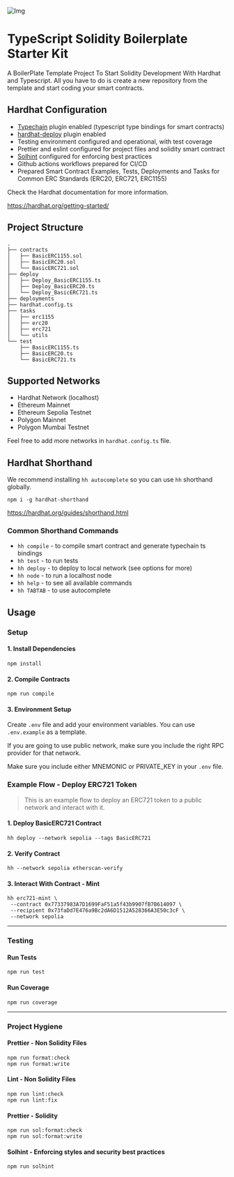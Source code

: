 ![Img](header.png)

# TypeScript Solidity Boilerplate Starter Kit

A BoilerPlate Template Project To Start Solidity Development With Hardhat and Typescript.
All you have to do is create a new repository from the template and start coding your smart contracts.

## Hardhat Configuration

-   [Typechain](https://github.com/dethcrypto/TypeChain) plugin enabled (typescript type bindings for smart contracts)
-   [hardhat-deploy](https://github.com/wighawag/hardhat-deploy) plugin enabled
-   Testing environment configured and operational, with test coverage
-   Prettier and eslint configured for project files and solidity smart contract
-   [Solhint](https://github.com/protofire/solhint) configured for enforcing best practices
-   Github actions workflows prepared for CI/CD
-   Prepared Smart Contract Examples, Tests, Deployments and Tasks for Common ERC Standards (ERC20, ERC721, ERC1155)

Check the Hardhat documentation for more information.

https://hardhat.org/getting-started/

## Project Structure

```text
.
├── contracts
│   ├── BasicERC1155.sol
│   ├── BasicERC20.sol
│   └── BasicERC721.sol
├── deploy
│   ├── Deploy_BasicERC1155.ts
│   ├── Deploy_BasicERC20.ts
│   └── Deploy_BasicERC721.ts
├── deployments
├── hardhat.config.ts
├── tasks
│   ├── erc1155
│   ├── erc20
│   ├── erc721
│   └── utils
└── test
    ├── BasicERC1155.ts
    ├── BasicERC20.ts
    └── BasicERC721.ts
```

## Supported Networks

-   Hardhat Network (localhost)
-   Ethereum Mainnet
-   Ethereum Sepolia Testnet
-   Polygon Mainnet
-   Polygon Mumbai Testnet

Feel free to add more networks in `hardhat.config.ts` file.

## Hardhat Shorthand

We recommend installing `hh autocomplete` so you can use `hh` shorthand globally.

```shell
npm i -g hardhat-shorthand
```

https://hardhat.org/guides/shorthand.html

### Common Shorthand Commands

-   `hh compile` - to compile smart contract and generate typechain ts bindings
-   `hh test` - to run tests
-   `hh deploy` - to deploy to local network (see options for more)
-   `hh node` - to run a localhost node
-   `hh help` - to see all available commands
-   `hh TABTAB` - to use autocomplete

## Usage

### Setup

#### 1. Install Dependencies

```shell
npm install
```

#### 2. Compile Contracts

```shell
npm run compile
```

#### 3. Environment Setup

Create `.env` file and add your environment variables. You can use `.env.example` as a template.

If you are going to use public network, make sure you include the right RPC provider for that network.

Make sure you include either MNEMONIC or PRIVATE_KEY in your `.env` file.

### Example Flow - Deploy ERC721 Token

> This is an example flow to deploy an ERC721 token to a public network and interact with it.

#### 1. Deploy BasicERC721 Contract

```shell
hh deploy --network sepolia --tags BasicERC721
```

#### 2. Verify Contract

```shell
hh --network sepolia etherscan-verify
```

#### 3. Interact With Contract - Mint

```shell
hh erc721-mint \
 --contract 0x77337983A7D1699FaF51a5f43b9907fB7B614097 \
 --recipient 0x73faDd7E476a9Bc2dA6D1512A528366A3E50c3cF \
 --network sepolia
```

---

### Testing

#### Run Tests

```shell
npm run test
```

#### Run Coverage

```shell
npm run coverage
```

---

### Project Hygiene

#### Prettier - Non Solidity Files

```shell
npm run format:check
npm run format:write
```

#### Lint - Non Solidity Files

```shell
npm run lint:check
npm run lint:fix
```

#### Prettier - Solidity

```shell
npm run sol:format:check
npm run sol:format:write
```

#### Solhint - Enforcing styles and security best practices

```shell
npm run solhint
```
